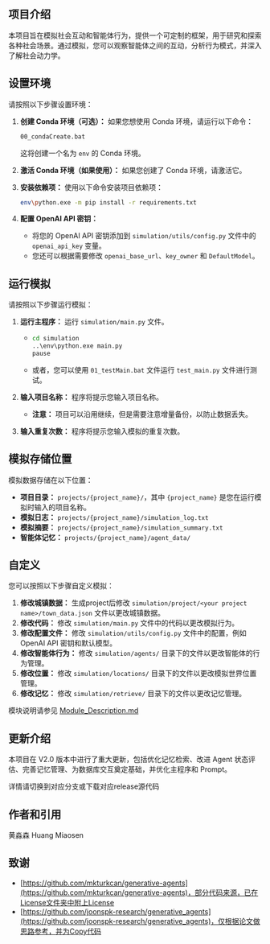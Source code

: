 ## 项目介绍

本项目旨在模拟社会互动和智能体行为，提供一个可定制的框架，用于研究和探索各种社会场景。通过模拟，您可以观察智能体之间的互动，分析行为模式，并深入了解社会动力学。

## 设置环境

请按照以下步骤设置环境：

1.  **创建 Conda 环境（可选）：** 如果您想使用 Conda 环境，请运行以下命令：

    ```bash
    00_condaCreate.bat
    ```

    这将创建一个名为 `env` 的 Conda 环境。
2.  **激活 Conda 环境（如果使用）：** 如果您创建了 Conda 环境，请激活它。
3.  **安装依赖项：** 使用以下命令安装项目依赖项：

    ```bash
    env\python.exe -m pip install -r requirements.txt
    ```
4.  **配置 OpenAI API 密钥：**
    *   将您的 OpenAI API 密钥添加到 `simulation/utils/config.py` 文件中的 `openai_api_key` 变量。
    *   您还可以根据需要修改 `openai_base_url`、`key_owner` 和 `DefaultModel`。

## 运行模拟

请按照以下步骤运行模拟：

1. **运行主程序：** 运行 `simulation/main.py` 文件。

   * ```bash
     cd simulation
     ..\env\python.exe main.py
     pause
     ```

   * 或者，您可以使用 `01_testMain.bat` 文件运行 `test_main.py` 文件进行测试。

2. **输入项目名称：** 程序将提示您输入项目名称。

   - **注意：** 项目可以沿用继续，但是需要注意增量备份，以防止数据丢失。

3. **输入重复次数：** 程序将提示您输入模拟的重复次数。

## 模拟存储位置

模拟数据存储在以下位置：

*   **项目目录：** `projects/{project_name}/`，其中 `{project_name}` 是您在运行模拟时输入的项目名称。
*   **模拟日志：** `projects/{project_name}/simulation_log.txt`
*   **模拟摘要：** `projects/{project_name}/simulation_summary.txt`
*   **智能体记忆：** `projects/{project_name}/agent_data/`

## 自定义

您可以按照以下步骤自定义模拟：

1.  **修改城镇数据：** 生成project后修改 `simulation/project/<your project name>/town_data.json` 文件以更改城镇数据。
2.  **修改代码：** 修改 `simulation/main.py` 文件中的代码以更改模拟行为。
3.  **修改配置文件：** 修改 `simulation/utils/config.py` 文件中的配置，例如 OpenAI API 密钥和默认模型。
4.  **修改智能体行为：** 修改 `simulation/agents/` 目录下的文件以更改智能体的行为管理。
5.  **修改位置：** 修改 `simulation/locations/` 目录下的文件以更改模拟世界位置管理。
6.  **修改记忆：** 修改 `simulation/retrieve/` 目录下的文件以更改记忆管理。

模块说明请参见 [Module_Description.md](/docs/Module_Description.md)

## 更新介绍

本项目在 V2.0 版本中进行了重大更新，包括优化记忆检索、改进 Agent 状态评估、完善记忆管理、为数据库交互奠定基础，并优化主程序和 Prompt。

详情请切换到对应分支或下载对应release源代码

## 作者和引用

黄淼森 Huang Miaosen

## 致谢

*   [https://github.com/mkturkcan/generative-agents](https://github.com/mkturkcan/generative-agents)，部分代码来源，已在License文件夹中附上License
*   [https://github.com/joonspk-research/generative_agents](https://github.com/joonspk-research/generative_agents)，仅根据论文做思路参考，并为Copy代码